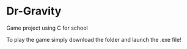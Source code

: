 # Dr-Gravity
Game project using C for school

To play the game simply download the folder and launch the .exe file!
